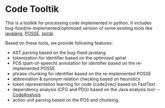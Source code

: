 # Code Tooltik

This is a toolkik for processing code implemented in python.
It includes bug-fixed/re-implemented/optimized version of some existing tools like [javalang](https://github.com/c2nes/javalang), [POSSE](https://github.com/samirgupta/POSSE), [spiral](https://github.com/casics/spiral).

Based on these tools, we provide following features:
- AST parsing based on the bug-fixed javalang
- tokenization for identifier based on the optimized spiral
- POS (part-of-speech) annotation for identifier based on the re-implemented POSSE
- phrase chunking for identifier based on the re-implemented POSSE
- abbreviation & synonym relation checking based on heuristics
- token representation learning for code (code2vec) based on FastText
- dependency analysis (CFG and PDG) based on the Java analysis tool -- [CodeAnalysis](CodeAnalysis)
- action unit parsing based on the POS and chunking.
